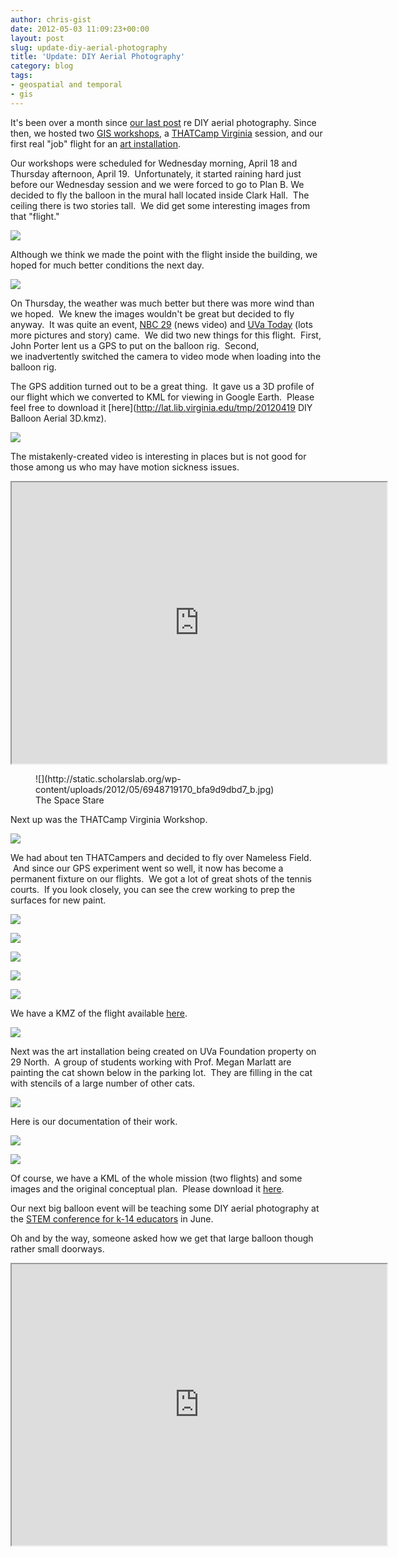 ```yaml
---
author: chris-gist
date: 2012-05-03 11:09:23+00:00
layout: post
slug: update-diy-aerial-photography
title: 'Update: DIY Aerial Photography'
category: blog
tags:
- geospatial and temporal
- gis
---
```


It's been over a month since [our last post](https://www.scholarslab.org/geospatial-and-temporal/diy-aerial-photography/) re DIY aerial photography. Since then, we hosted two [GIS workshops](https://scholarslab.org/resources/class/Spring2012GIS/), a [THATCamp Virginia](http://virginia2012.thatcamp.org/) session, and our first real "job" flight for an [art installation](http://www.virginia.edu/uvatoday/newsRelease.php?id=17953).

Our workshops were scheduled for Wednesday morning, April 18 and Thursday afternoon, April 19.  Unfortunately, it started raining hard just before our Wednesday session and we were forced to go to Plan B. We decided to fly the balloon in the mural hall located inside Clark Hall.  The ceiling there is two stories tall.  We did get some interesting images from that "flight."

![](http://static.scholarslab.org/wp-content/uploads/2012/05/IMG_3010-1024x768.jpg)

Although we think we made the point with the flight inside the building, we hoped for much better conditions the next day.

![](http://static.scholarslab.org/wp-content/uploads/2012/05/6948722440_6a3025776c_b-300x225.jpg)

On Thursday, the weather was much better but there was more wind than we hoped.  We knew the images wouldn't be great but decided to fly anyway.  It was quite an event, [NBC 29](http://www.nbc29.com/story/17590268/uva-students-take-photographic-balloon-to-the-sky) (news video) and [UVa Today](http://www.virginia.edu/uvatoday/newsRelease.php?id=18225) (lots more pictures and story) came.  We did two new things for this flight.  First, John Porter lent us a GPS to put on the balloon rig.  Second, we inadvertently switched the camera to video mode when loading into the balloon rig.

The GPS addition turned out to be a great thing.  It gave us a 3D profile of our flight which we converted to KML for viewing in Google Earth.  Please feel free to download it [here](http://lat.lib.virginia.edu/tmp/20120419 DIY Balloon Aerial 3D.kmz).


![](http://static.scholarslab.org/wp-content/uploads/2012/05/GEscreenShot1.jpg)




The mistakenly-created video is interesting in places but is not good for those among us who may have motion sickness issues.




<iframe width="600" height="450" src="http://www.youtube.com/embed/KYilJ3kDLuI"></iframe>




<figure>
  ![](http://static.scholarslab.org/wp-content/uploads/2012/05/6948719170_bfa9d9dbd7_b.jpg)
  <figcaption>
 The Space Stare
</figcaption>

</figure>


Next up was the THATCamp Virginia Workshop.




![](http://static.scholarslab.org/wp-content/uploads/2012/05/20120420-UVA-Alderman-THATCampVA-DIY-Aerial-Workshop-group-1024x768.jpg)




We had about ten THATCampers and decided to fly over Nameless Field.  And since our GPS experiment went so well, it now has become a permanent fixture on our flights.  We got a lot of great shots of the tennis courts.  If you look closely, you can see the crew working to prep the surfaces for new paint.




![](http://static.scholarslab.org/wp-content/uploads/2012/05/IMG_3068-1024x768.jpg)




![](http://static.scholarslab.org/wp-content/uploads/2012/05/IMG_3106-1024x768.jpg)




![](http://static.scholarslab.org/wp-content/uploads/2012/05/IMG_3120-1024x768.jpg)




![](http://static.scholarslab.org/wp-content/uploads/2012/05/IMG_3137-1024x768.jpg)




![](http://static.scholarslab.org/wp-content/uploads/2012/05/20120420-UVA-THATCampVA-John-Porter-balloon-768x1024.jpg)




We have a KMZ of the flight available [here](http://people.virginia.edu/~dcg6b/THATCampVA.kmz).




![](http://static.scholarslab.org/wp-content/uploads/2012/05/THATCamp.jpg)




Next was the art installation being created on UVa Foundation property on 29 North.  A group of students working with Prof. Megan Marlatt are painting the cat shown below in the parking lot.  They are filling in the cat with stencils of a large number of other cats.




![](http://static.scholarslab.org/wp-content/uploads/2012/05/6976145902_d810d3eaf5_b.jpg)




Here is our documentation of their work.




![](http://static.scholarslab.org/wp-content/uploads/2012/05/6976147874_138445fffa_b.jpg)




![](http://static.scholarslab.org/wp-content/uploads/2012/05/7122232509_3d21486fda_b.jpg)




Of course, we have a KML of the whole mission (two flights) and some images and the original conceptual plan.  Please download it [here](http://people.virginia.edu/~dcg6b/Studio%20Art.kmz).




Our next big balloon event will be teaching some DIY aerial photography at the [STEM conference for k-14 educators](http://www.isat.jmu.edu/stem/workshop12.html) in June.




Oh and by the way, someone asked how we get that large balloon though rather small doorways.

<iframe width="600" height="450" src="http://player.vimeo.com/video/41862950"></iframe>